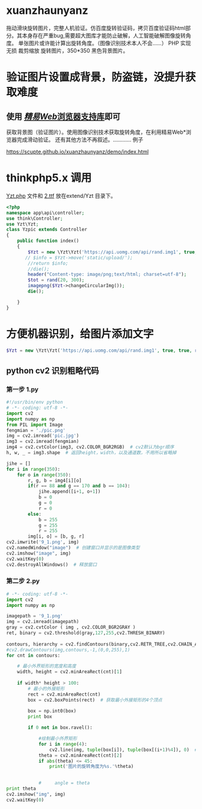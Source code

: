 # xuanzhaunyanz
拖动滑块旋转图片，完整人机验证。仿百度旋转验证码，拷贝百度验证码html部分。其本身存在严重bug,需要超大图库才能防止破解，人工智能破解图像旋转角度。
单张图片或许能计算出旋转角度。（图像识别技术本人不会……）
PHP 实现无损 裁剪缩放 旋转图片，350*350 黑色背景图片。
# 验证图片设置成背景，防盗链，没提升获取难度
## 使用 [*精易Web*浏览器支持库](https://bbs.125.la/thread-14410959-1-1.html)即可
获取背景图（验证图片）。使用图像识别技术获取旋转角度，在利用精易Web*浏览器完成滑动验证。
还有其他方法不再叙述。…………
例子

https://scupte.github.io/xuanzhaunyanz/demo/index.html
# thinkphp5.x 调用
[Yzt.php](https://github.com/scupte/xuanzhaunyanz/blob/master/Yzt.php "Yzt.php") 文件和 [2.ttf](https://github.com/scupte/xuanzhaunyanz/blob/master/2.ttf "2.ttf")
放在extend/Yzt 目录下。
```php
<?php
namespace app\api\controller;
use think\Controller;
use Yzt\Yzt;
class Yzpic extends Controller
{
    public function index()
    {
        $Yzt = new \Yzt\Yzt('https://api.uomg.com/api/rand.img1', true, true, rand(20, 270));
       // $info = $Yzt->move('static/upload/');
        //return $info;
        //die();
        header("Content-type: image/png;text/html; charset=utf-8");
        $tot = rand(20, 300);
        imagepng($Yzt->changeCircularImg());
        die();

    }
}
```
# 方便机器识别，给图片添加文字
```php
$Yzt = new \Yzt\Yzt('https://api.uomg.com/api/rand.img1', true, true, rand(20, 270));
```
## python cv2 识别粗略代码
### 第一步  1.py
```python
#!/usr/bin/env python
# -*- coding: utf-8 -*-
import cv2
import numpy as np
from PIL import Image
fengmian = './pic.png'
img = cv2.imread('pic.jpg')
img3 = cv2.imread(fengmian)
img4 = cv2.cvtColor(img3, cv2.COLOR_BGR2RGB)  # cv2默认为bgr顺序
h, w, _ = img3.shape  # 返回height，width，以及通道数，不用所以省略掉

jihe = []
for i in range(350):
    for o in range(350):
        r, g, b = img4[i][o]
        if(r == 88 and g == 170 and b == 104):
            jihe.append([i+1, o+1])
            b = 0
            g = 0
            r = 0
        else:
            b = 255
            g = 255
            r = 255
        img[i, o] = [b, g, r]
cv2.imwrite('9_1.png', img)
cv2.namedWindow("image")  # 创建窗口并显示的是图像类型
cv2.imshow("image", img)
cv2.waitKey(0)
cv2.destroyAllWindows()  # 释放窗口

```
### 第二步 2.py
```python
# -*- coding: utf-8 -*-
import cv2
import numpy as np

imagepath = '9_1.png'
img = cv2.imread(imagepath)
gray = cv2.cvtColor ( img , cv2.COLOR_BGR2GRAY )
ret, binary = cv2.threshold(gray,127,255,cv2.THRESH_BINARY)  
  
contours, hierarchy = cv2.findContours(binary,cv2.RETR_TREE,cv2.CHAIN_APPROX_SIMPLE)  
#cv2.drawContours(img,contours,-1,(0,0,255),1)  
for cnt in contours:

    # 最小外界矩形的宽度和高度
    width, height = cv2.minAreaRect(cnt)[1]
    
    if width* height > 100:
        # 最小的外接矩形
        rect = cv2.minAreaRect(cnt)
        box = cv2.boxPoints(rect)  # 获取最小外接矩形的4个顶点
        
        box = np.int0(box)
        print box

        if 0 not in box.ravel():

            #绘制最小外界矩形
            for i in range(4):
                cv2.line(img, tuple(box[i]), tuple(box[(i+1)%4]), 0)  # 5
            theta = cv2.minAreaRect(cnt)[2]
            if abs(theta) <= 45:
                print('图片的旋转角度为%s.'%theta)

             
            #     angle = theta
print theta            
cv2.imshow("img", img)  
cv2.waitKey(0)  
```

